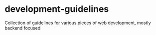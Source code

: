 # development-guidelines
Collection of guidelines for various pieces of web development, mostly backend focused
